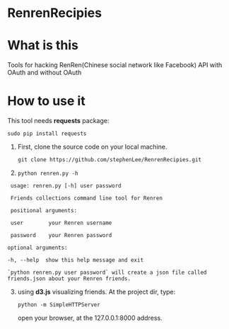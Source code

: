 RenrenRecipies
==============

# What is this

Tools for hacking RenRen(Chinese social network like Facebook) API with OAuth and without OAuth

# How to use it 

This tool needs **requests** package:

`sudo pip install requests`

1.    First, clone the source code on your local machine.

      `git clone https://github.com/stephenLee/RenrenRecipies.git`


2.    `python renren.py -h`

     usage: renren.py [-h] user password

     Friends collections command line tool for Renren

     positional arguments:
     
     user        your Renren username
     
     password    your Renren password

    optional arguments:
    
    -h, --help  show this help message and exit
    
    `python renren.py user password` will create a json file called friends.json about your Renren friends.
    
3.  using **d3.js** visualizing friends. At the project dir, type:

    `python -m SimpleHTTPServer`
    
    open your browser, at the 127.0.0.1:8000 address.
    



